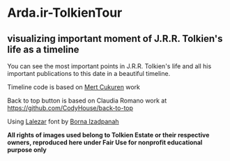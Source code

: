 # Arda.ir-TolkienTour
## visualizing important moment of J.R.R. Tolkien's life as a timeline

You can see the most important points in J.R.R. Tolkien's life and all his important publications to this date in a beautiful timeline.

Timeline code is based on [Mert Cukuren](http://codepen.io/knyttneve/pen/bgvmma) work

Back to top button is based on Claudia Romano work at https://github.com/CodyHouse/back-to-top

Using [Lalezar](https://fonts.google.com/specimen/Lalezar) font by [Borna Izadpanah](https://github.com/BornaIz)

**All rights of images used belong to Tolkien Estate or their respective owners, reproduced here under Fair Use for nonprofit educational purpose only**
